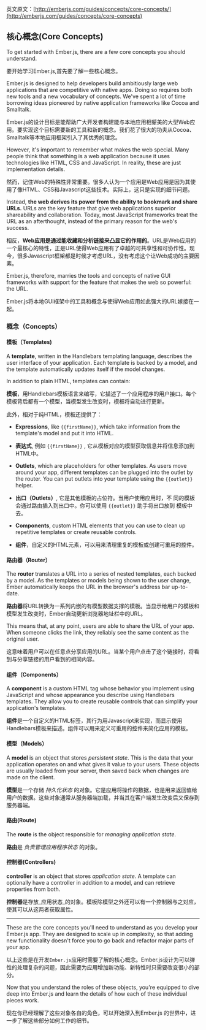 英文原文：[http://emberjs.com/guides/concepts/core-concepts/](http://emberjs.com/guides/concepts/core-concepts)

## 核心概念(Core Concepts)

To get started with Ember.js, there are a few core concepts you
should understand. 

要开始学习Ember.js,首先要了解一些核心概念。

Ember.js is designed to help developers build ambitiously large web
applications that are competitive with native apps. Doing so requires
both new tools and a new vocabulary of concepts. We've spent a lot of
time borrowing ideas pioneered by native application frameworks like
Cocoa and Smalltalk.

Ember.js的设计目标是能帮助广大开发者构建能与本地应用相颦美的大型Web应用。要实现这个目标需要新的工具和新的概念。我们花了很大的功夫从Cocoa、Smalltalk等本地应用框架引入了其优秀的理念。

However, it's important to remember what makes the web special. Many
people think that something is a web application because it uses
technologies like HTML, CSS and JavaScript. In reality, these are just
implementation details.

然而，记住Web的特殊性非常重要。很多人认为一个应用是Web应用是因为其使用了像HTML、CSS和Javascript这些技术。实际上，这只是实现的细节问题。

Instead, **the web derives its power from the ability to bookmark and
share URLs.** URLs are the key feature that give web applications
superior shareability and collaboration. Today, most JavaScript
frameworks treat the URL as an afterthought, instead of the primary
reason for the web's success.

相反，**Web应用是通过能收藏和分析链接来凸显它的作用的**。URL是Web应用的一个最核心的特性，正是URL使得Web应用有了卓越的可共享性和可协作性。现今，很多Javascript框架都是时候才考虑URL，没有考虑这个让Web成功的主要因素。

Ember.js, therefore, marries the tools and concepts of native
GUI frameworks with support for the feature that makes the web so
powerful: the URL.

Ember.js将本地GUI框架中的工具和概念与使得Web应用如此强大的URL嫁接在一起。

### 概念（Concepts）

#### 模板（Templates)

A **template**, written in the Handlebars templating language, describes
the user interface of your application. Each template is backed by a
model, and the template automatically updates itself if the model
changes.

In addition to plain HTML, templates can contain:

**模板**，用Handlebars模板语言来编写，它描述了一个应用程序的用户接口。每个模板背后都有一个模型，当模型发生改变时，模板将自动进行更新。

此外，相对于纯HTML，模板还提供了：

* **Expressions**, like `{{firstName}}`, which take information from the template's model and put it into HTML.

* **表达式**, 例如 `{{firstName}}` ,
  它从模板对应的模型获取信息并将信息添加到HTML中。

* **Outlets**, which are placeholders for other templates. As users
  move around your app, different templates can be plugged into the
  outlet by the router. You can put outlets into your template using the
  `{{outlet}}` helper.

* **出口（Outlets）**, 它是其他模板的占位符。当用户使用应用时，不
  同的模板会通过路由插入到出口中。你可以使用 `{{outlet}}` 助手将出口放到
  模板中去。

* **Components**, custom HTML elements that you can use to clean up repetitive templates or create reusable controls.

* **组件**，自定义的HTML元素，可以用来清理重复的模板或创建可重用的控件。

#### 路由器（Router）

The **router** translates a URL into a series of nested templates, each
backed by a model. As the templates or models being shown to the user
change, Ember automatically keeps the URL in the browser's address bar
up-to-date.

**路由器**将URL转换为一系列内嵌的有模型数据支撑的模板。当显示给用户的模板和模型发生改变时，Ember自动更新浏览器地址栏中的URL。

This means that, at any point, users are able to share the URL of your
app. When someone clicks the link, they reliably see the same content
as the original user.

这意味着用户可以在任意点分享应用的URL。当某个用户点击了这个链接时，将看到与分享链接的用户看到的相同内容。

#### 组件（Components）

A **component** is a custom HTML tag whose behavior you implement using
JavaScript and whose appearance you describe using Handlebars templates.
They allow you to create reusable controls that can simplify your
application's templates.

**组件**是一个自定义的HTML标签，其行为用Javascript来实现，而显示使用Handlebars模板来描述。组件可以用来定义可重用的控件来简化应用的模板。

#### 模型（Models）

A **model** is an object that stores _persistent state_. This is the
data that your application operates on and what gives it value to your
users.  These objects are usually loaded from your server, then saved
back when changes are made on the client.

**模型**是一个存储 _持久化状态_
的对象。它是应用将操作的数据，也是用来返回值给用户的数据。这些对象通常从服务器端加载，并当其在客户端发生改变后又保存到服务器端。

#### 路由(Route)

The **route** is the object responsible for _managing application state_.

**路由**是 _负责管理应用程序状态_ 的对象。

#### 控制器(Controllers)

**controller** is an object that stores _application state_. A
template can optionally have a controller in addition to a model, and
can retrieve properties from both.

**控制器**是存放_应用状态_的对象。模板除模型之外还可以有一个控制器与之对应，使其可以从这两者获取属性。

---

These are the core concepts you'll need to understand as you develop
your Ember.js app. They are designed to scale up in complexity, so that
adding new functionality doesn't force you to go back and refactor
major parts of your app.

以上这些是在开发`Ember.js`应用时需要了解的核心概念。Ember.js设计为可以弹性的处理复杂的问题，因此需要为应用增加新功能、新特性时只需要改变很小的部分。

Now that you understand the roles of these objects, you're equipped to
dive deep into Ember.js and learn the details of how each of these
individual pieces work.

现在你已经理解了这些对象各自的角色，可以开始深入到Ember.js
的世界中，进一步了解这些部分如何工作的细节。
